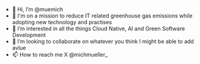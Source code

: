 - 👋 Hi, I’m @muemich
- 🚀 I'm on a mission to reduce IT related greenhouse gas emissions while adopting new technology and practises
- 👀 I’m interested in all the things Cloud Native, AI and Green Software Development
- 💞️ I’m looking to collaborate on whatever you think I might be able to add avlue
- 📫 How to reach me X @michmueller_

<!---
muemich/muemich is a ✨ special ✨ repository because its `README.md` (this file) appears on your GitHub profile.
You can click the Preview link to take a look at your changes.
--->

